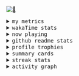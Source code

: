 [![🐙](https://hits.seeyoufarm.com/api/count/incr/badge.svg?url=https%3A%2F%2Fgithub.com%2Fktnkk%2Fhit-counter&count_bg=%23070707&title_bg=%23070707&icon=&icon_color=%23E7E7E7&title=visitors&edge_flat=true)](https://hits.seeyoufarm.com)

<details>
  <summary> <samp>my metrics</samp></summary>
  
  <br>
  
 ![🐳](https://github.com/kkhys/kkhys/blob/main/github-metrics.svg)
  
  ***
</details>

<details>
  <summary> <samp>wakaTime stats</samp></summary>
  
  <br>
  
<!--START_SECTION:waka-->
![Code Time](http://img.shields.io/badge/Code%20Time-3%2C377%20hrs%2021%20mins-blue)

**🐱 My GitHub Data** 

> 📦 5.0 MB Used in GitHub's Storage 
 > 
> 🏆 1,268 Contributions in the Year 2024
 > 
> 💼 Opted to Hire
 > 
> 📜 9 Public Repositories 
 > 
> 🔑 23 Private Repositories 
 > 
**I'm an Early 🐤** 

```text
🌞 Morning                6654 commits        ████████░░░░░░░░░░░░░░░░░   30.44 % 
🌆 Daytime                5227 commits        ██████░░░░░░░░░░░░░░░░░░░   23.91 % 
🌃 Evening                8136 commits        █████████░░░░░░░░░░░░░░░░   37.22 % 
🌙 Night                  1843 commits        ██░░░░░░░░░░░░░░░░░░░░░░░   08.43 % 
```
📅 **I'm Most Productive on Sunday** 

```text
Monday                   3139 commits        ████░░░░░░░░░░░░░░░░░░░░░   14.36 % 
Tuesday                  3291 commits        ████░░░░░░░░░░░░░░░░░░░░░   15.05 % 
Wednesday                2997 commits        ███░░░░░░░░░░░░░░░░░░░░░░   13.71 % 
Thursday                 2902 commits        ███░░░░░░░░░░░░░░░░░░░░░░   13.28 % 
Friday                   3143 commits        ████░░░░░░░░░░░░░░░░░░░░░   14.38 % 
Saturday                 2988 commits        ███░░░░░░░░░░░░░░░░░░░░░░   13.67 % 
Sunday                   3400 commits        ████░░░░░░░░░░░░░░░░░░░░░   15.55 % 
```


📊 **This Week I Spent My Time On** 

```text
🕑︎ Time Zone: Asia/Tokyo

💬 Programming Languages: 
Other                    35 hrs 27 mins      ███████████████░░░░░░░░░░   61.03 % 
Java                     8 hrs 44 mins       ████░░░░░░░░░░░░░░░░░░░░░   15.04 % 
MDX                      8 hrs 23 mins       ████░░░░░░░░░░░░░░░░░░░░░   14.44 % 
TypeScript               4 hrs 10 mins       ██░░░░░░░░░░░░░░░░░░░░░░░   07.18 % 
SQL                      27 mins             ░░░░░░░░░░░░░░░░░░░░░░░░░   00.78 % 

🔥 Editors: 
Chrome                   35 hrs 37 mins      ███████████████░░░░░░░░░░   61.32 % 
Intellijidea             14 hrs              ██████░░░░░░░░░░░░░░░░░░░   24.10 % 
WebStorm                 8 hrs 26 mins       ████░░░░░░░░░░░░░░░░░░░░░   14.53 % 
DataGrip                 1 min               ░░░░░░░░░░░░░░░░░░░░░░░░░   00.04 % 

💻 Operating System: 
Mac                      58 hrs 5 mins       █████████████████████████   100.00 % 
Windows                  0 secs              ░░░░░░░░░░░░░░░░░░░░░░░░░   00.00 % 
```


 Last Updated on 2024/05/01 18:45:42 UTC
<!--END_SECTION:waka-->
  
  ***
</details>


<details>
  <summary> <samp>now playing</samp></summary>
  
  <br>
 
 [![🐟](https://spotify-github-profile.vercel.app/api/view?uid=31ryofms4dnv7mrohhepo4c4zgqu&cover_image=true&theme=default&show_offline=false&background_color=121212&bar_color=53b14f&bar_color_cover=false)](https://open.spotify.com/user/31ryofms4dnv7mrohhepo4c4zgqu)
  
  ***
</details>

<details>
  <summary> <samp>github readme stats</samp></summary>
  
  <br>
  
 <p align="left"> 
  <img alt="🐠" src="https://github-readme-stats.vercel.app/api?username=kkhys&count_private=true&show_icons=true&theme=dark&include_all_commits=true" />
  <img alt="🐟" src="https://github-readme-stats.vercel.app/api/top-langs/?username=kkhys&layout=compact&theme=dark&langs_count=10&hide=HTML,CSS,SCSS" />
</p>
  
  ***
</details>

<details>
  <summary> <samp>profile trophies</samp></summary>
  
  <br>
  
  [![🐬](https://github-profile-trophy.vercel.app/?username=kkhys&rank=SECRET,SSS,SS,S,AAA,AA,A&theme=darkhub&row=1&margin-w=10&no-bg=true)](https://github.com/ryo-ma/github-profile-trophy)
  
  ***
</details>

<details>
  <summary> <samp>summary cards</samp></summary>
  
  <br>
  
  ![🐋](https://github-profile-summary-cards.vercel.app/api/cards/profile-details?username=kkhys&theme=github_dark)
  ![🦑](https://github-profile-summary-cards.vercel.app/api/cards/repos-per-language?username=kkhys&theme=github_dark)
  ![🦭](https://github-profile-summary-cards.vercel.app/api/cards/most-commit-language?username=kkhys&theme=github_dark)
  ![🦀](https://github-profile-summary-cards.vercel.app/api/cards/stats?username=kkhys&theme=github_dark)
  ![🦈](https://github-profile-summary-cards.vercel.app/api/cards/productive-time?username=kkhys&theme=github_dark)
  
  ***
</details>

<details>
  <summary> <samp>streak stats</samp></summary>
  
  <br>
  
  [![🐠](http://github-readme-streak-stats.herokuapp.com?user=kkhys&theme=dark)](https://git.io/streak-stats)
  
  ***
</details>

<details>
  <summary> <samp>activity graph</samp></summary>
  
  <br>
  
  [![🐡](https://github-readme-activity-graph.vercel.app/graph?username=kkhys&theme=xcode)](https://github.com/ashutosh00710/github-readme-activity-graph)
  
  ***
</details>
